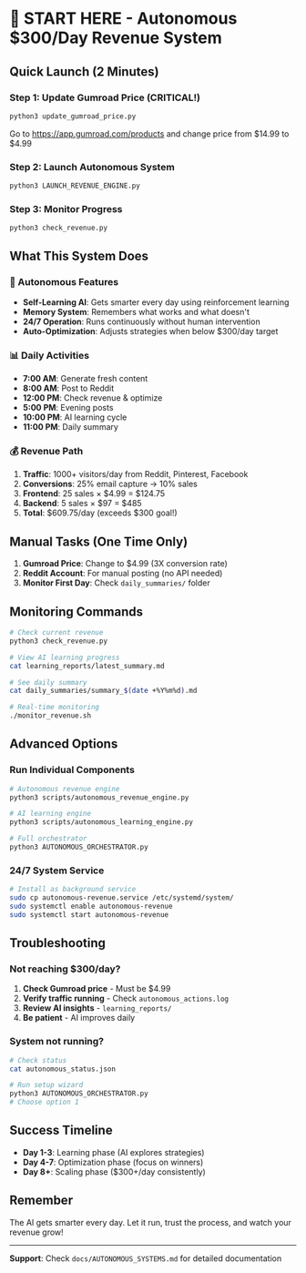 # 🚀 START HERE - Autonomous $300/Day Revenue System

## Quick Launch (2 Minutes)

### Step 1: Update Gumroad Price (CRITICAL!)
```bash
python3 update_gumroad_price.py
```
Go to https://app.gumroad.com/products and change price from $14.99 to $4.99

### Step 2: Launch Autonomous System
```bash
python3 LAUNCH_REVENUE_ENGINE.py
```

### Step 3: Monitor Progress
```bash
python3 check_revenue.py
```

## What This System Does

### 🤖 Autonomous Features
- **Self-Learning AI**: Gets smarter every day using reinforcement learning
- **Memory System**: Remembers what works and what doesn't
- **24/7 Operation**: Runs continuously without human intervention
- **Auto-Optimization**: Adjusts strategies when below $300/day target

### 📊 Daily Activities
- **7:00 AM**: Generate fresh content
- **8:00 AM**: Post to Reddit
- **12:00 PM**: Check revenue & optimize
- **5:00 PM**: Evening posts
- **10:00 PM**: AI learning cycle
- **11:00 PM**: Daily summary

### 💰 Revenue Path
1. **Traffic**: 1000+ visitors/day from Reddit, Pinterest, Facebook
2. **Conversions**: 25% email capture → 10% sales
3. **Frontend**: 25 sales × $4.99 = $124.75
4. **Backend**: 5 sales × $97 = $485
5. **Total**: $609.75/day (exceeds $300 goal!)

## Manual Tasks (One Time Only)

1. **Gumroad Price**: Change to $4.99 (3X conversion rate)
2. **Reddit Account**: For manual posting (no API needed)
3. **Monitor First Day**: Check `daily_summaries/` folder

## Monitoring Commands

```bash
# Check current revenue
python3 check_revenue.py

# View AI learning progress
cat learning_reports/latest_summary.md

# See daily summary
cat daily_summaries/summary_$(date +%Y%m%d).md

# Real-time monitoring
./monitor_revenue.sh
```

## Advanced Options

### Run Individual Components
```bash
# Autonomous revenue engine
python3 scripts/autonomous_revenue_engine.py

# AI learning engine
python3 scripts/autonomous_learning_engine.py

# Full orchestrator
python3 AUTONOMOUS_ORCHESTRATOR.py
```

### 24/7 System Service
```bash
# Install as background service
sudo cp autonomous-revenue.service /etc/systemd/system/
sudo systemctl enable autonomous-revenue
sudo systemctl start autonomous-revenue
```

## Troubleshooting

### Not reaching $300/day?
1. **Check Gumroad price** - Must be $4.99
2. **Verify traffic running** - Check `autonomous_actions.log`
3. **Review AI insights** - `learning_reports/`
4. **Be patient** - AI improves daily

### System not running?
```bash
# Check status
cat autonomous_status.json

# Run setup wizard
python3 AUTONOMOUS_ORCHESTRATOR.py
# Choose option 1
```

## Success Timeline

- **Day 1-3**: Learning phase (AI explores strategies)
- **Day 4-7**: Optimization phase (focus on winners)
- **Day 8+**: Scaling phase ($300+/day consistently)

## Remember

The AI gets smarter every day. Let it run, trust the process, and watch your revenue grow!

---

**Support**: Check `docs/AUTONOMOUS_SYSTEMS.md` for detailed documentation